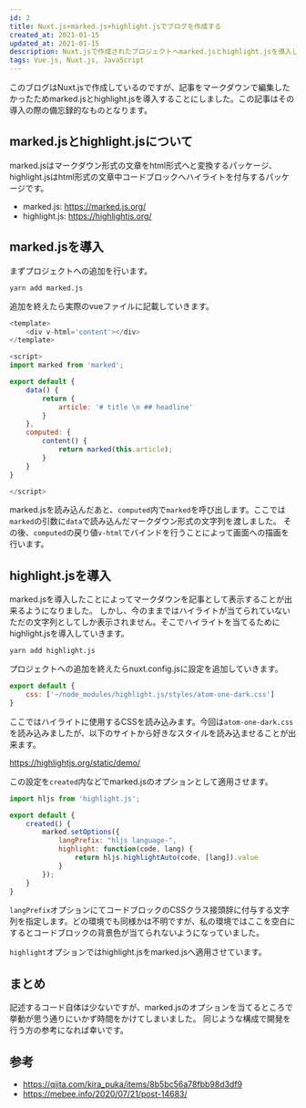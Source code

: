 ```yaml
---
id: 2
title: Nuxt.js+marked.js+highlight.jsでブログを作成する
created_at: 2021-01-15
updated_at: 2021-01-15
description: Nuxt.jsで作成されたプロジェクトへmarked.jsとhighlight.jsを導入した際の備忘録的なもの
tags: Vue.js, Nuxt.js, JavaScript
---
```


このブログはNuxt.jsで作成しているのですが、記事をマークダウンで編集したかったためmarked.jsとhighlight.jsを導入することにしました。この記事はその導入の際の備忘録的なものとなります。

## marked.jsとhighlight.jsについて

marked.jsはマークダウン形式の文章をhtml形式へと変換するパッケージ、highlight.jsはhtml形式の文章中コードブロックへハイライトを付与するパッケージです。

- marked.js: https://marked.js.org/
- highlight.js: https://highlightjs.org/

## marked.jsを導入
まずプロジェクトへの追加を行います。

```shell
yarn add marked.js
```

追加を終えたら実際のvueファイルに記載していきます。

```javascript
<template>
    <div v-html='content'></div>
</template>

<script>
import marked from 'marked';

export default {
    data() {
        return {
            article: '# title \n ## headline'
        }
    },
    computed: {
        content() {
            return marked(this.article);
        }
    }
}

</script>
```

marked.jsを読み込んだあと、```computed```内で```marked```を呼び出します。ここでは```marked```の引数に```data```で読み込んだマークダウン形式の文字列を渡しました。
その後、```computed```の戻り値```v-html```でバインドを行うことによって画面への描画を行います。

## highlight.jsを導入
marked.jsを導入したことによってマークダウンを記事として表示することが出来るようになりました。
しかし、今のままではハイライトが当てられていないただの文字列としてしか表示されません。そこでハイライトを当てるためにhighlight.jsを導入していきます。

```shell
yarn add highlight.js
```

プロジェクトへの追加を終えたらnuxt.config.jsに設定を追加していきます。

```javascript
export default {
    css: ['~/node_modules/highlight.js/styles/atom-one-dark.css']
}
```

ここではハイライトに使用するCSSを読み込みます。今回は```atom-one-dark.css```を読み込みましたが、以下のサイトから好きなスタイルを読み込ませることが出来ます。

https://highlightjs.org/static/demo/

この設定を```created```内などでmarked.jsのオプションとして適用させます。
```javascript
import hljs from 'highlight.js';

export default {
    created() {
        marked.setOptions({
            langPrefix: "hljs language-",
            highlight: function(code, lang) {
                return hljs.highlightAuto(code, [lang]).value
            }
        });
    }
}
```

```langPrefix```オプションにてコードブロックのCSSクラス接頭辞に付与する文字列を指定します。どの環境でも同様かは不明ですが、私の環境ではここを空白にするとコードブロックの背景色が当てられないようになっていました。

```highlight```オプションではhighlight.jsをmarked.jsへ適用させています。

## まとめ
記述するコード自体は少ないですが、marked.jsのオプションを当てるところで挙動が思う通りにいかず時間をかけてしまいました。
同じような構成で開発を行う方の参考になれば幸いです。

## 参考
- https://qiita.com/kira_puka/items/8b5bc56a78fbb98d3df9
- https://mebee.info/2020/07/21/post-14683/
